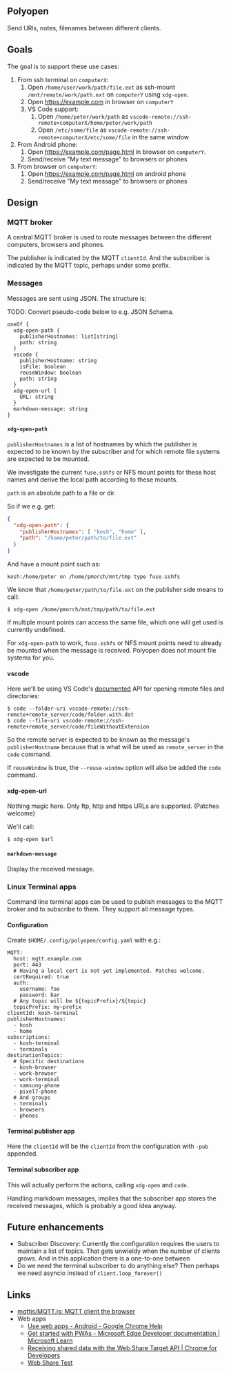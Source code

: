 ## Polyopen

Send URls, notes, filenames between different clients.

## Goals

The goal is to support these use cases:

1. From ssh terminal on `computerX`:
    1. Open `/home/user/work/path/file.ext` as ssh-mount
       `/mnt/remote/work/path.ext` on `computerY` using `xdg-open`.
    1. Open https://example.com in browser on `computerY`
    1. VS Code support:
        1. Open `/home/peter/work/path` as
          `vscode-remote://ssh-remote+computerX/home/peter/work/path`
        1. Open `/etc/some/file` as
           `vscode-remote://ssh-remote+computerX/etc/some/file` in the same
           window
1. From Android phone:
    1. Open https://example.com/page.html in browser on `computerY`.
    1. Send/receive "My text message" to browsers or phones
1. From browser on `computerY`:
    1. Open https://example.com/page.html on android phone
    1. Send/receive "My text message" to browsers or phones

## Design

### MQTT broker

A central MQTT broker is used to route messages between the different computers,
browsers and phones.

The publisher is indicated by the MQTT `clientId`. And the subscriber is
indicated by the MQTT topic, perhaps under some prefix.

### Messages

Messages are sent using JSON. The structure is:

TODO: Convert pseudo-code below to e.g. JSON Schema.

```
oneOf {
  xdg-open-path {
    publisherHostnames: list[string]
    path: string
  }
  vscode {
    publisherHostname: string
    isFile: boolean
    reuseWindow: boolean
    path: string
  }
  xdg-open-url {
    URL: string
  }
  markdown-message: string
}
```

#### `xdg-open-path`

`publisherHostnames` is a list of hostnames by which the publisher is expected
to be known by the subscriber and for which remote file systems are expected to
be mounted.

We investigate the current `fuse.sshfs` or NFS mount points for these host names
and derive the local path according to these mounts.

`path` is an absolute path to a file or dir.

So if we e.g. get:

```json
{
  "xdg-open-path": {
    "publisherHostnames": [ "kosh", "home" ],
    "path": "/home/peter/path/to/file.ext"
  }
}
```

And have a mount point such as:

```
kosh:/home/peter on /home/pmorch/mnt/tmp type fuse.sshfs
```

We know that `/home/peter/path/to/file.ext` on the publisher side means to call:

```shell
$ xdg-open /home/pmorch/mnt/tmp/path/to/file.ext
```

If multiple mount points can access the same file, which one will get used is
currently undefined.

For `xdg-open-path` to work, `fuse.sshfs` or NFS mount points need to already be
mounted when the message is received. Polyopen does not mount file systems for
you.

#### vscode

Here we'll be using VS Code's
[documented](https://code.visualstudio.com/docs/remote/troubleshooting#_connect-to-a-remote-host-from-the-terminal)
API for opening remote files and directories:

```shell
$ code --folder-uri vscode-remote://ssh-remote+remote_server/code/folder.with.dot
$ code --file-uri vscode-remote://ssh-remote+remote_server/code/fileWithoutExtension
```

So the remote server is expected to be known as the message's `publisherHostname`
because that is what will be used as `remote_server` in the `code` command.

If `reuseWindow` is true, the `--reuse-window` option will also be added the
`code` command.

#### xdg-open-url

Nothing magic here. Only ftp, http and https URLs are supported. (Patches
welcome)


We'll call:

```shell
$ xdg-open $url
```

#### `markdown-message`

Display the received message.

### Linux Terminal apps

Command line terminal apps can be used to publish messages to the MQTT broker
and to subscribe to them. They support all message types.

#### Configuration

Create `$HOME/.config/polyopen/config.yaml` with e.g.:

```
MQTT:
  host: mqtt.example.com
  port: 443
  # Having a local cert is not yet implemented. Patches welcome.
  certRequired: true
  auth:
    username: foo
    password: bar
  # Any topic will be ${topicPrefix}/${topic}
  topicPrefix: my-prefix
clientId: kosh-terminal
publisherHostnames:
  - kosh
  - home
subscriptions:
  - kosh-terminal
  - terminals
destinationTopics:
  # Specific destinations
  - kosh-browser
  - work-browser
  - work-terminal
  - samsung-phone
  - pixel7-phone
  # And groups
  - terminals
  - browsers
  - phones
```

#### Terminal publisher app

Here the `clientId` will be the `clientId` from the configuration with `-pub`
appended.

#### Terminal subscriber app

This will actually perform the actions, calling `xdg-open` and `code`.

Handling markdown messages, implies that the subscriber app stores the received
messages, which is probably a good idea anyway.

## Future enhancements

* Subscriber Discovery: Currently the configuration requires the users to
  maintain a list of topics. That gets unwieldy when the number of clients
  grows. And in this application there is a one-to-one between
* Do we need the terminal subscriber to do anything else? Then perhaps we need
  asyncio instead of `client.loop_forever()`

## Links

* [mqttjs/MQTT.js: MQTT client the browser](https://github.com/mqttjs/MQTT.js)
* Web apps
  * [Use web apps - Android - Google Chrome Help][use-web-apps]
  * [Get started with PWAs - Microsoft Edge Developer documentation | Microsoft
    Learn][get-started-with-pwas]
  * [Receiving shared data with the Web Share Target API | Chrome for
    Developers][web-share-target]
  * [Web Share Test][web-share-test]

[use-web-apps]: https://support.google.com/chrome/answer/9658361?hl=en&co=GENIE.Platform%3DAndroid
[get-started-with-pwas]: https://learn.microsoft.com/en-us/microsoft-edge/progressive-web-apps-chromium/how-to/
[web-share-target]: https://developer.chrome.com/docs/capabilities/web-apis/web-share-target
[web-share-test]: https://w3c.github.io/web-share/demos/share.html

